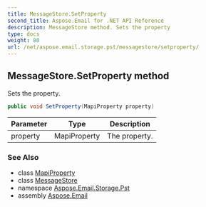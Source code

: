 ```yaml
---
title: MessageStore.SetProperty
second_title: Aspose.Email for .NET API Reference
description: MessageStore method. Sets the property
type: docs
weight: 80
url: /net/aspose.email.storage.pst/messagestore/setproperty/
---
```

## MessageStore.SetProperty method

Sets the property.

```csharp
public void SetProperty(MapiProperty property)
```

| Parameter | Type | Description |
| --- | --- | --- |
| property | MapiProperty | The property. |

### See Also

* class [MapiProperty](../../../aspose.email.mapi/mapiproperty/)
* class [MessageStore](../)
* namespace [Aspose.Email.Storage.Pst](../../messagestore/)
* assembly [Aspose.Email](../../../)


